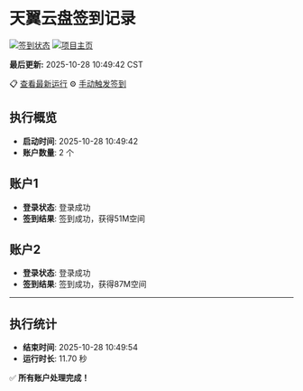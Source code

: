 # 天翼云盘签到记录

[![签到状态](https://github.com/xdrive5/cloud9/actions/workflows/main.yml/badge.svg)](https://github.com/xdrive5/cloud9/actions/workflows/main.yml) [![项目主页](https://img.shields.io/badge/GitHub-项目主页-blue?logo=github)](https://github.com/xdrive5/cloud9)

**最后更新:** 2025-10-28 10:49:42 CST

📋 [查看最新运行](https://github.com/xdrive5/cloud9/actions/runs/18862475424) ⚙️ [手动触发签到](https://github.com/xdrive5/cloud9/actions/workflows/main.yml)

## 执行概览
- **启动时间**: 2025-10-28 10:49:42
- **账户数量**: 2 个

## 账户1
- **登录状态**: 登录成功
- **签到结果**: 签到成功，获得51M空间

## 账户2
- **登录状态**: 登录成功
- **签到结果**: 签到成功，获得87M空间

---
## 执行统计
- **结束时间**: 2025-10-28 10:49:54
- **运行时长**: 11.70 秒

✅ **所有账户处理完成！**
